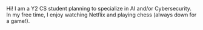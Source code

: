 Hi! I am a Y2 CS student planning to specialize in AI and/or Cybersecurity. In my free time, I enjoy watching Netflix and playing chess (always down for a game!).
